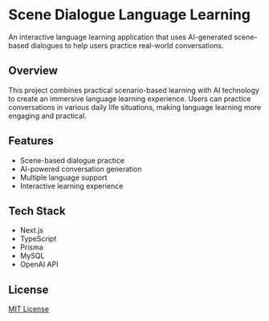# Scene Dialogue Language Learning

An interactive language learning application that uses AI-generated scene-based dialogues to help users practice real-world conversations.

## Overview

This project combines practical scenario-based learning with AI technology to create an immersive language learning experience. Users can practice conversations in various daily life situations, making language learning more engaging and practical.

## Features

- Scene-based dialogue practice
- AI-powered conversation generation
- Multiple language support
- Interactive learning experience

## Tech Stack

- Next.js
- TypeScript
- Prisma
- MySQL
- OpenAI API

## License

[MIT License](LICENSE)

